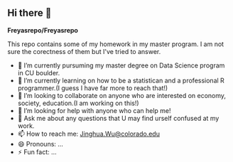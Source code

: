 ## Hi there 👋


**Freyasrepo/Freyasrepo** 

This repo contains some of my homework in my master program. I am not sure the corectness of them but I've tried to answer.

- 🔭 I’m currently pursuming my master degree on Data Science program in CU boulder.
- 🌱 I’m currently learning on how to be a statistican and a professional R programmer.(I guess I have far more to reach that!)
- 👯 I’m looking to collaborate on anyone who are interested on economy, society, education.(I am working on this!)
- 🤔 I’m looking for help with anyone who can help me!
- 💬 Ask me about any questions that U may find urself confused at my work.
- 📫 How to reach me: Jinghua.Wu@colorado.edu
- 😄 Pronouns: ...
- ⚡ Fun fact: ...

